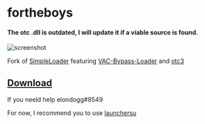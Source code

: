 # fortheboys
#### The otc .dll is outdated, I will update it if a viable source is found. 

![screenshot](https://user-images.githubusercontent.com/51123580/120172699-9b3ba580-c203-11eb-8584-368a38619864.png)

Fork of [SimpleLoader](https://github.com/WilsonPublic/SimpleLoader) featuring [VAC-Bypass-Loader](https://github.com/danielkrupinski/VAC-Bypass-Loader) and [otc3](https://mega.nz/file/Dh4AzRpZ#oNqjp2limi3n3nKbPONmN9I2R_DzIieJ6K_XWRgmWvk)

## [Download](https://github.com/doonayy/fortheboys/releases)

If you neeld help elondogg#8549

For now, I recommend you to use [launchersu](https://discord.gg/GMzURbGS3D)
